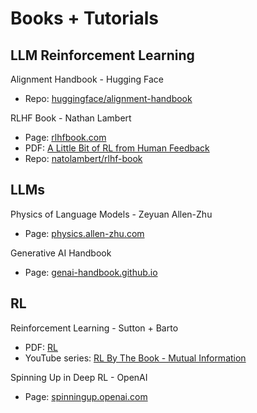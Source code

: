 # Books + Tutorials

## LLM Reinforcement Learning
Alignment Handbook - Hugging Face
- Repo: [huggingface/alignment-handbook](https://github.com/huggingface/alignment-handbook)

RLHF Book - Nathan Lambert
- Page: [rlhfbook.com](https://rlhfbook.com/)
- PDF: [A Little Bit of RL from Human Feedback](https://rlhfbook.com/book.pdf)
- Repo: [natolambert/rlhf-book](https://github.com/natolambert/rlhf-book)


## LLMs

Physics of Language Models - Zeyuan Allen-Zhu
- Page: [physics.allen-zhu.com](https://physics.allen-zhu.com/)

Generative AI Handbook
- Page: [genai-handbook.github.io](https://genai-handbook.github.io/)

## RL

Reinforcement Learning - Sutton + Barto
- PDF: [RL](http://incompleteideas.net/book/RLbook2020.pdf)
- YouTube series: [RL By The Book - Mutual Information](https://www.youtube.com/watch?v=NFo9v_yKQXA&list=PLzvYlJMoZ02Dxtwe-MmH4nOB5jYlMGBjr)

Spinning Up in Deep RL - OpenAI
- Page: [spinningup.openai.com](https://spinningup.openai.com/en/latest/)
